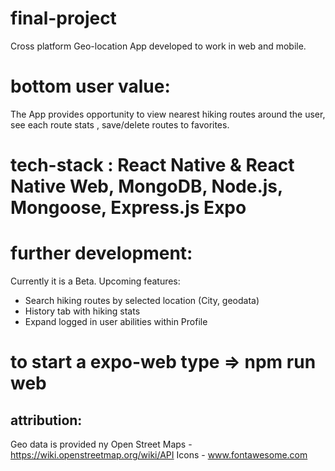 # final-project

Cross platform Geo-location App developed to work in web and mobile.

# bottom user value:

The App provides opportunity to view nearest hiking routes around the user, see each route stats , save/delete routes to favorites.

# tech-stack : React Native & React Native Web, MongoDB, Node.js, Mongoose, Express.js Expo

# further development:

Currently it is a Beta.
Upcoming features:

- Search hiking routes by selected location (City, geodata)
- History tab with hiking stats
- Expand logged in user abilities within Profile

# to start a expo-web type => npm run web

## attribution:

Geo data is provided ny Open Street Maps - https://wiki.openstreetmap.org/wiki/API
Icons - www.fontawesome.com
